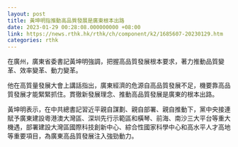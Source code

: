 ```yaml
---
layout: post
title: 黃坤明指推動高品質發展是廣東根本出路
date: 2023-01-29 00:28:08.000000000 +08:00
link: https://news.rthk.hk/rthk/ch/component/k2/1685607-20230129.htm
categories: rthk
---
```


在廣州，廣東省委書記黃坤明強調，把握高品質發展根本要求，著力推動品質變革、效率變革、動力變革。

他在高質量發展大會上講話指出，廣東經濟的危源自高品質發展不足，機要靠高品質發展才能緊緊抓住。貫徹新發展理念、推動高品質發展是廣東的根本出路。

黃坤明表示，在中共總書記習近平親自謀劃、親自部署、親自推動下，黨中央接連賦予廣東建設粵港澳大灣區、深圳先行示範區和橫琴、前海、南沙三大平台等重大機遇，部署建設大灣區國際科技創新中心、綜合性國家科學中心和高水平人才高地等重要項目，為廣東高品質發展注入強勁動力。
